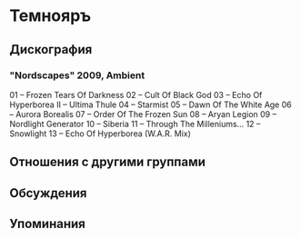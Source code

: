 # Темнояръ



## Дискография

### "Nordscapes" 2009, Ambient

01 – Frozen Tears Of Darkness
02 – Cult Of Black God
03 – Echo Of Hyperborea II – Ultima Thule
04 – Starmist
05 – Dawn Of The White Age
06 – Aurora Borealis
07 – Order Of The Frozen Sun
08 – Aryan Legion
09 – Nordlight Generator
10 – Siberia
11 – Through The Milleniums…
12 – Snowlight
13 – Echo Of Hyperborea (W.A.R. Mix)


## Отношения с другими группами


## Обсуждения


## Упоминания

